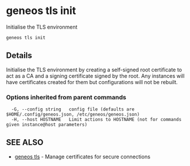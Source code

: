 # geneos tls init

Initialise the TLS environment

```text
geneos tls init
```

## Details
Initialise the TLS environment by creating a self-signed
root certificate to act as a CA and a signing certificate signed
by the root. Any instances will have certificates created for
them but configurations will not be rebuilt.

### Options inherited from parent commands

```text
  -G, --config string   config file (defaults are $HOME/.config/geneos.json, /etc/geneos/geneos.json)
  -H, --host HOSTNAME   Limit actions to HOSTNAME (not for commands given instance@host parameters)
```

## SEE ALSO

* [geneos tls](geneos_tls.md)	 - Manage certificates for secure connections
